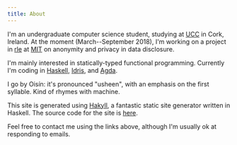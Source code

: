 ```yaml
---
title: About
---
```

I'm an undergraduate computer science student, studying at
[UCC](https://www.ucc.ie) in Cork, Ireland. At the moment (March--September
2018), I'm working on a project in [rle](http://www.rle.mit.edu) at
[MIT](http://web.mit.edu) on anonymity and privacy in data disclosure.

I'm mainly interested in statically-typed functional programming. Currently I'm
coding in [Haskell](http://haskell.org), [Idris](http://idris-lang.org), and
[Agda](http://agda.readthedocs.io).

I go by Oisín: it's pronounced "usheen", with an emphasis on the first syllable.
Kind of rhymes with machine.

This site is generated using [Hakyll](https://jaspervdj.be/hakyll/), a fantastic
static site generator written in Haskell. The source code for the site is
[here](https://github.com/oisdk/site).

Feel free to contact me using the links above, although I'm usually ok at
responding to emails.
